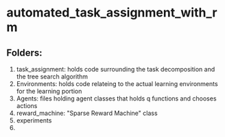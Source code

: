 # automated_task_assignment_with_rm
## Folders:
1) task_assignment: holds code surrounding the task decomposition and the tree search algorithm
2) Environments: holds code relateing to the actual learning environments for the learning portion
3) Agents: files holding agent classes that holds q functions and chooses actions
4) reward_machine: "Sparse Reward Machine" class
5) experiments
6) 
